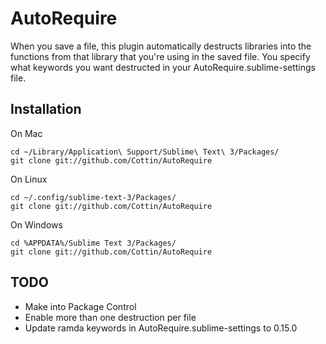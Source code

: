 AutoRequire
===========

When you save a file, this plugin automatically destructs libraries into the functions from that library that you're
using in the saved file. You specify what keywords you want destructed in your AutoRequire.sublime-settings file.

Installation
------------

On Mac

````
cd ~/Library/Application\ Support/Sublime\ Text\ 3/Packages/
git clone git://github.com/Cottin/AutoRequire
````

On Linux

````
cd ~/.config/sublime-text-3/Packages/
git clone git://github.com/Cottin/AutoRequire
````

On Windows

````
cd %APPDATA%/Sublime Text 3/Packages/
git clone git://github.com/Cottin/AutoRequire
````
TODO
----

- Make into Package Control
- Enable more than one destruction per file
- Update ramda keywords in AutoRequire.sublime-settings to 0.15.0

